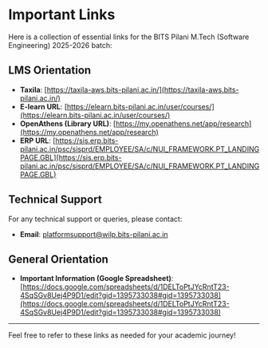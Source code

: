 # Important Links

Here is a collection of essential links for the BITS Pilani M.Tech (Software Engineering) 2025-2026 batch:

## LMS Orientation
- **Taxila**: [https://taxila-aws.bits-pilani.ac.in/](https://taxila-aws.bits-pilani.ac.in/)
- **E-learn URL**: [https://elearn.bits-pilani.ac.in/user/courses/](https://elearn.bits-pilani.ac.in/user/courses/)
- **OpenAthens (Library URL)**: [https://my.openathens.net/app/research](https://my.openathens.net/app/research)
- **ERP URL**: [https://sis.erp.bits-pilani.ac.in/psc/sisprd/EMPLOYEE/SA/c/NUI_FRAMEWORK.PT_LANDINGPAGE.GBL](https://sis.erp.bits-pilani.ac.in/psc/sisprd/EMPLOYEE/SA/c/NUI_FRAMEWORK.PT_LANDINGPAGE.GBL)

## Technical Support
For any technical support or queries, please contact:
- **Email**: platformsupport@wilp.bits-pilani.ac.in

## General Orientation
- **Important Information (Google Spreadsheet)**: [https://docs.google.com/spreadsheets/d/1DELToPtJYcRntT23-4SqSGv8Uej4P9D1/edit?gid=1395733038#gid=1395733038](https://docs.google.com/spreadsheets/d/1DELToPtJYcRntT23-4SqSGv8Uej4P9D1/edit?gid=1395733038#gid=1395733038)

---

Feel free to refer to these links as needed for your academic journey!
